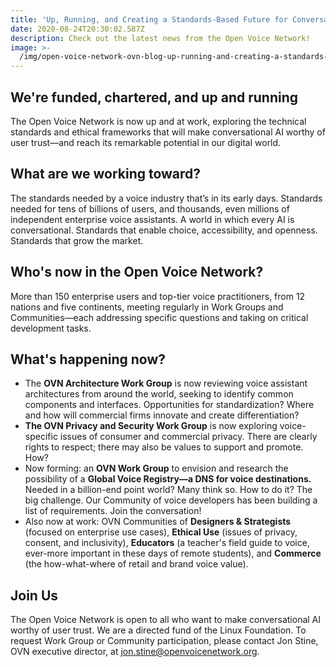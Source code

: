 ```yaml
---
title: 'Up, Running, and Creating a Standards-Based Future for Conversational AI'
date: 2020-08-24T20:30:02.587Z
description: Check out the latest news from the Open Voice Network!
image: >-
  /img/open-voice-network-ovn-blog-up-running-and-creating-a-standards-based-future-for-conversational-ai.png
---
```

## We're funded, chartered, and up and running

The Open Voice Network is now up and at work, exploring the technical standards and ethical frameworks that will make conversational AI worthy of user trust—and reach its remarkable potential in our digital world.

## What are we working toward?

The standards needed by a voice industry that’s in its early days. Standards needed for tens of billions of users, and thousands, even millions of independent enterprise voice assistants. A world in which every AI is conversational. Standards that enable choice, accessibility, and openness. Standards that grow the market.

## Who's now in the Open Voice Network?

More than 150 enterprise users and top-tier voice practitioners, from 12 nations and five continents, meeting regularly in Work Groups and Communities—each addressing specific questions and taking on critical development tasks. 

## What's happening now?

* The **OVN Architecture Work Group** is now reviewing voice assistant architectures from around the world, seeking to identify common components and interfaces. Opportunities for standardization? Where and how will commercial firms innovate and create differentiation?
* **The OVN Privacy and Security Work Group** is now exploring voice-specific issues of consumer and commercial privacy. There are clearly rights to respect; there may also be values to support and promote. How?
* Now forming: an **OVN Work Group** to envision and research the possibility of a **Global Voice Registry—a DNS for voice destinations.** Needed in a billion-end point world? Many think so. How to do it? The big challenge. Our Community of voice developers has been building a list of requirements. Join the conversation!
* Also now at work: OVN Communities of **Designers & Strategists** (focused on enterprise use cases), **Ethical Use** (issues of privacy, consent, and inclusivity), **Educators** (a teacher's field guide to voice, ever-more important in these days of remote students), and **Commerce** (the how-what-where of retail and brand voice value).

## Join Us

The Open Voice Network is open to all who want to make conversational AI worthy of user trust. We are a directed fund of the Linux Foundation. To request Work Group or Community participation, please contact Jon Stine, OVN executive director, at jon.stine@openvoicenetwork.org.

